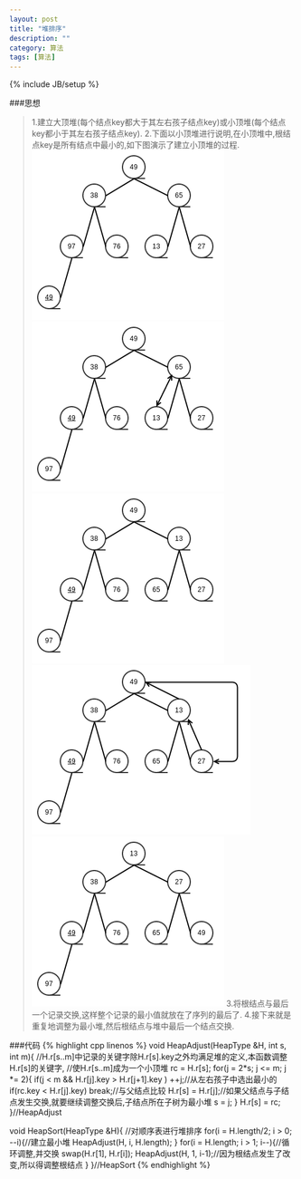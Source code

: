 ```yaml
---
layout: post
title: "堆排序"
description: ""
category: 算法
tags: [算法]
---
```

{% include JB/setup %}

###思想

>1.建立大顶堆\(每个结点key都大于其左右孩子结点key\)或小顶堆\(每个结点key都小于其左右孩子结点key\).
>2.下面以小顶堆进行说明,在小顶堆中,根结点key是所有结点中最小的,如下图演示了建立小顶堆的过程.
![heapsort1](/assets/img/201309220401.png)
![heapsort2](/assets/img/201309220402.png)
![heapsort3](/assets/img/201309220403.png)
![heapsort4](/assets/img/201309220404.png)
![heapsort5](/assets/img/201309220405.png)
>3.将根结点与最后一个记录交换,这样整个记录的最小值就放在了序列的最后了.
>4.接下来就是重复地调整为最小堆,然后根结点与堆中最后一个结点交换.

<!--more-->
###代码
{% highlight cpp linenos %}
void HeapAdjust(HeapType &H, int s, int m){
    //H.r[s..m]中记录的关键字除H.r[s].key之外均满足堆的定义,本函数调整H.r[s]的关键字,
    //使H.r[s..m]成为一个小顶堆
    rc = H.r[s];
    for(j = 2*s; j <= m; j *= 2){
        if(j < m && H.r[j].key > H.r[j+1].key ) ++j;//从左右孩子中选出最小的
        if(rc.key < H.r[j].key) break;//与父结点比较
        H.r[s] = H.r[j];//如果父结点与子结点发生交换,就要继续调整交换后,子结点所在子树为最小堆
        s        = j;
    }
    H.r[s] = rc;
}//HeapAdjust

void HeapSort(HeapType &H){
    //对顺序表进行堆排序
    for(i = H.length/2; i > 0; --i){//建立最小堆
        HeapAdjust(H, i, H.length);
    }
    for(i = H.length; i > 1; i--){//循环调整,并交换
        swap(H.r[1], H.r[i]);
        HeapAdjust(H, 1, i-1);//因为根结点发生了改变,所以得调整根结点
    }
}//HeapSort
{% endhighlight %}
